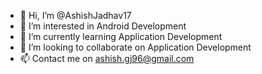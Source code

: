 - 👋 Hi, I’m @AshishJadhav17
- 👀 I’m interested in Android Development
- 🌱 I’m currently learning Application Development
- 💞️ I’m looking to collaborate on Application Development
- 📫 Contact me on ashish.gj96@gmail.com

<!---
AshishJadhav17/AshishJadhav17 is a ✨ special ✨ repository because its `README.md` (this file) appears on your GitHub profile.
You can click the Preview link to take a look at your changes.
--->
